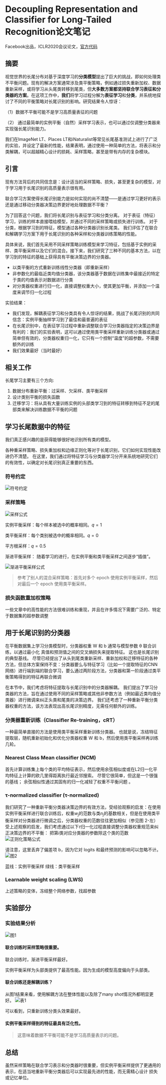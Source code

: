 # Decoupling Representation and Classifier for Long-Tailed Recognition论文笔记
Facebook出品，ICLR2020会议论文，[官方代码](https://github.com/facebookresearch/classifier-balancing)
## 摘要
视觉世界的长尾分布对基于深度学习的**分类模型**提出了巨大的挑战，即如何处理类不平衡问题。现有的解决方案通常涉及类平衡策略，例如通过损失重新加权、数据重新采样，或将学习从头尾类转移到尾类，但**大多数方案都坚持联合学习表征和分类器的方案**。在这项工作中，**我们**将学习过程分解为**表征学习**和**分类**，并系统地探讨了不同的平衡策略对长尾识别的影响。研究结果令人惊讶：

（1）数据不平衡可能不是学习高质量表征的问题

（2） 通过最简单的实例平衡（自然）采样学习表示，也可以通过仅调整分类器来实现强长尾识别能力。

我们在ImageNet LT、Places LT和iNaturalist等常见长尾基准测试上进行了广泛的实验，并设定了最新的性能，结果表明，通过使用一种简单的方法，将表示和分类解耦，可以超越精心设计的损耗、采样策略，甚至是带有内存的复杂模块。
## 引言
现有方法背后的共同信念是：设计适当的采样策略、损失，甚至更复杂的模型，对于学习用于长尾识别的高质量表示很有用。

联合学习方案使得长尾识别能力是如何实现的尚不清楚——是通过学习更好的表示还是通过移动分类器决策边界更好地处理数据不平衡？ 

为了回答这个问题，我们将长尾识别与表征学习和分类分离。 对于表征（特征）学习，训练的样本直接喂给模型，并通过不同的采样策略或损失进行训练。 对于分类，根据学习到的特征，模型通过各种分类器识别长尾类。 我们评估了在联合和解耦学习方案下用于长尾识别的各种采样和分类器训练策略的性能。

具体来说，我们首先采用不同采样策略训练模型来学习特征，包括基于实例的采样、类平衡采样以及它们的混合。接下来，我们研究了三种不同的基本方法，以在学习到的特征的基础上获得具有平衡决策边界的分类器。

- 以类平衡的方式重新训练线性分类器（即重新采样）
- 非参数化的最临近类均值分类器，该分类器基于数据在训练集中最接近的特定于类的均值表示对数据进行分类
- 对分类器权重进行归一化，直接调整权重大小，使其更加平衡，并添加一个温度来调节归一化过程

实验结果：

- 我们发现，解耦表征学习和分类具有令人惊讶的结果，挑战了长尾识别的共同信念：实例平衡抽样学习到了最佳和最普遍的表征
- 在长尾识别中，在表征学习过程中重新调整联合学习分类器指定的决策边界是有利的：我们的实验表明，这可以通过使用类平衡采样重新训练分类器或通过简单但有效的，分类器权重归一化，它只有一个控制“温度”的超参数，不需要额外的训练
- 我们效果最好（当时最好）

## 相关工作
长尾学习主要有三个方向:

1. 数据分布重新平衡：过采样、欠采样、类平衡采样
2. 设计类别平衡的损失函数
3. 迁移学习：将从具有大量训练实例的头部类学习到的特征转移到特征不足的尾部类来解决训练数据不平衡的问题
## 学习长尾数据中的特征
我们真正感兴趣的是获得能够很好地识别所有类的模型。

各种重采样策略、损失重加权和边缘正则化等对于长尾识别，它们如何实现性能改进仍不清楚。 在这里，我们通过将特征学习与分类器学习分开来系统地研究它们的有效性，以确定对长尾识别真正重要的东西。
### 符号约定
![符号约定](images/b8779e944f3a45238478e44766b296dc.png)

### 采样策略
![采样公式](images/fd8ccb095fca43098f26462d93ab62ea.png)

实例平衡采样：每个样本被选中的概率相同。$q=1$

类平衡采样：每个类别被选中的概率相同。$q=0$

平方根采样：$q=0.5$

渐进平衡采样： 随着学习的进行，在实例平衡和类平衡采样之间逐步“插值”。

![渐进平衡采样公式](images/d56ee97b7f7047079a1cf2b31b23c8e7.png)

> 参考了别人的混合采样策略：首先对多个 epoch 使用实例平衡采样，然后对最后一个 epoch 使用类平衡采样。

### 损失函数重加权策略
一些文章中的高性能的方法很难训练和重现，并且在许多情况下需要广泛的、特定于数据集的超参数调整
## 用于长尾识别的分类器
在平衡数据集上学习分类模型时，分类器权重 W 和 b 通常与模型参数 θ 联合训练，以通过最小化 真值和预测值之间的交叉熵损失来提取特征。 这也是长尾识别的典型基线。 尽管已经提出了从头到尾类重新采样、重新加权和迁移特征的各种方法，但总体方案保持不变：分类器要么与特征学习（比如一个提取特征的CNN网络）进行端到端的联合学习，要么通过两阶段方法，分类器和第一阶段通过类平衡策略得到的特征再联合微调

在本节中，我们考虑将特征提取与长尾识别中的分类器解耦。 我们提出了学习分类器的方法，旨在通过使用不同的采样策略或其他非参数方法（例如最近类均值分类器）进行微调来纠正头类和尾类的决策边界。 我们还考虑了一种重新平衡分类器权重的方法，该方法表现出高长尾识别精度，无需任何额外的训练。
### 分类器重新训练（Classiﬁer Re-training，cRT）
一种最简单直接的方法是使用类平衡采样重新训练分类器。 
也就是说，冻结特征提取层，随机重新初始化和优化分类器权重 W 和 b，然后使用类平衡采样再训练几轮。 
### Nearest Class Mean classiﬁer (NCM)
首先计算训练集上每个类的平均特征表示，然后使用余弦相似度或在L2归一化平均特征上计算的欧几里得距离执行最近邻搜索。
尽管它很简单，但这是一个很强的基线； 余弦相似性通过其固有的归一化减轻了权重不平衡问题 。
### τ-normalized classiﬁer (τ-normalized)
我们研究了一种重新平衡分类器决策边界的有效方法，受经验观察的启发：在使用实例平衡采样进行联合训练后，权重$w_j$的范数与类$n_j$的基数相关，但是在使用类平衡采样对分类器进行微调之后，分类器权重的范数往往更加相似（参见图 2-左）
受上述观察的启发，我们考虑通过以下$\tau$归一化过程直接调整分类器权重规范来纠正决策边界的不平衡：
把第$i$类对应分类器的参数除这个类的范数
![正则化策略公式](images/c0790dd6a6064136b1883aaaaea7eba4.png)

请注意，这里丢弃了偏差项 b，因为它对 logits 和最终预测的影响可以忽略不计。
![图2](images/bd15b84c22fa4f8891260509b4b6814b.png)

蓝线：实例平衡采样
绿线：类平衡采样

### Learnable weight scaling (LWS)
上述策略的变体，冻结整个网络参数，找超参数
## 实验部分
### 实验结果分析
![图1](images/cc8e9e47df67434f84023d5ac07debec.png)

#### 联合训练时采样策略很重要。
联合训练时，渐进平衡采样最好。

实例平衡采样为头部类提供了最高性能。因为生成的模型高度偏向于头部类。
#### 联合训练还是解耦训练？
从图1结果来看，使用解耦方法在整体性能以及除了many shot情况外都明显更好。
![表1](images/0e352ef7bbd84a67a30a2b8f2a3c4409.png)

可以看到，只重新训练分类头效果最好。

#### 实例平衡采样得到的特征最具有泛化性。
>这意味着数据不平衡可能不是学习高质量表示的问题。

## 总结
虽然采样策略在联合学习表示和分类器时很重要，但实例平衡采样提供了更通用的表示，在适当地重新平衡分类器后可以实现最先进的性能，而无需精心设计 损失或记忆单位。

